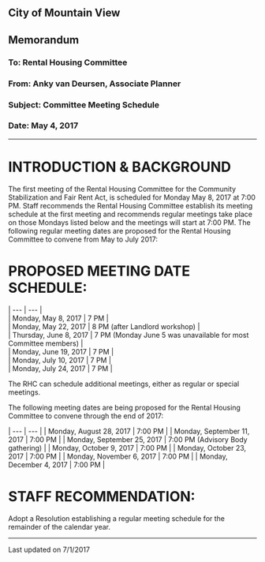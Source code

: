 ## City of Mountain View
## Memorandum
### To: Rental Housing Committee
### From: Anky van Deursen, Associate Planner  
### Subject: Committee Meeting Schedule  
### Date: May 4, 2017  

***

# INTRODUCTION & BACKGROUND  
The first meeting of the Rental Housing Committee for the Community Stabilization and Fair Rent Act, is scheduled for Monday May 8, 2017 at 7:00 PM. Staff recommends the Rental Housing Committee establish its meeting schedule at the first meeting and recommends regular meetings take place on those Mondays listed below and the meetings will start at 7:00 PM. The following regular meeting dates are proposed for the Rental Housing Committee to convene from May to July 2017:

# PROPOSED MEETING DATE SCHEDULE:  

| --- | --- |  
| Monday, May 8, 2017 | 7 PM  |  
| Monday, May 22, 2017 | 8 PM (after Landlord workshop)  |  
| Thursday, June 8, 2017 | 7 PM (Monday June 5 was unavailable for most Committee members)  |  
| Monday, June 19, 2017 | 7 PM  |  
| Monday, July 10, 2017 | 7 PM  |  
| Monday, July 24, 2017 | 7 PM  |  

The RHC can schedule additional meetings, either as regular or special meetings.  

The following meeting dates are being proposed for the Rental Housing Committee to convene through the end of 2017:  

| --- | --- |
| Monday, August 28, 2017 | 7:00 PM  |
| Monday, September 11, 2017 | 7:00 PM  |
| Monday, September 25, 2017 | 7:00 PM (Advisory Body gathering)  |
| Monday, October 9, 2017 | 7:00 PM  | 
| Monday, October 23, 2017 | 7:00 PM  |
| Monday, November 6, 2017 | 7:00 PM  | 
| Monday, December 4, 2017 | 7:00 PM  |

# STAFF RECOMMENDATION:  
Adopt a Resolution establishing a regular meeting schedule for the remainder of the calendar year.  


***
Last updated on 7/1/2017